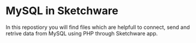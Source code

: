 # MySQL in Sketchware
In this repostiory you will find files which are helpfull to connect, send and retrive data from MySQL using PHP through Sketchware app.
